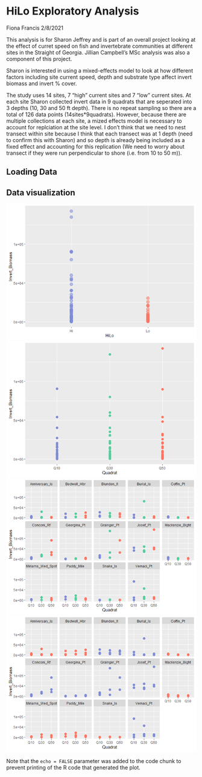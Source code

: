 HiLo Exploratory Analysis
================
Fiona Francis
2/8/2021

This analysis is for Sharon Jeffrey and is part of an overall project
looking at the effect of curret speed on fish and invertebrate
communities at different sites in the Straight of Georgia. Jillian
Campbell’s MSc analysis was also a component of this project.

Sharon is interested in using a mixed-effects model to look at how
different factors including site current speed, depth and substrate type
affect invert biomass and invert % cover.

The study uses 14 sites, 7 “high” current sites and 7 “low” current
sites. At each site Sharon collected invert data in 9 quadrats that are
seperated into 3 depths (10, 30 and 50 ft depth). There is no repeat
sampling so there are a total of 126 data points (14sites\*9quadrats).
However, because there are multiple collections at each site, a mized
effects model is necessary to account for replciation at the site level.
I don’t think that we need to nest transect within site because I think
that each transect was at 1 depth (need to confirm this with Sharon) and
so depth is already being included as a fixed effect and accounting for
this replication (We need to worry about transect if they were run
perpendicular to shore (i.e. from 10 to 50 m)).

## Loading Data

## Data visualization

![](HiLo_exploratory_files/figure-gfm/pressure-1.png)<!-- -->![](HiLo_exploratory_files/figure-gfm/pressure-2.png)<!-- -->![](HiLo_exploratory_files/figure-gfm/pressure-3.png)<!-- -->![](HiLo_exploratory_files/figure-gfm/pressure-4.png)<!-- -->

Note that the `echo = FALSE` parameter was added to the code chunk to
prevent printing of the R code that generated the plot.

